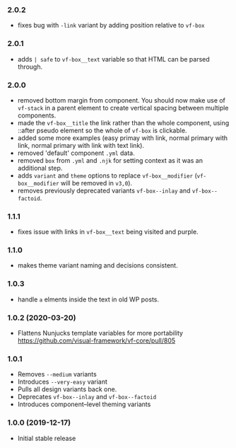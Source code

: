 ### 2.0.2

- fixes bug with `-link` variant by adding position relative to `vf-box`

### 2.0.1

- adds `| safe` to `vf-box__text` variable so that HTML can be parsed through.

### 2.0.0

- removed bottom margin from component. You should now make use of `vf-stack` in a parent element to create vertical spacing between multiple components.
- made the `vf-box__title` the link rather than the whole component, using ::after pseudo element so the whole of `vf-box` is clickable.
- added some more examples (easy primay with link, normal primary with link, normal primary with link with text link).
- removed 'default' component `.yml` data.
- removed `box` from `.yml` and `.njk` for setting context as it was an additional step.
- adds `variant` and `theme` options to replace `vf-box__modifier` (`vf-box__modifier` will be removed in `v3,0`).
- removes previously deprecated variants `vf-box--inlay` and `vf-box--factoid`.



### 1.1.1

- fixes issue with links in `vf-box__text` being visited and purple.

### 1.1.0

- makes theme variant naming and decisions consistent.

### 1.0.3

- handle `a` elments inside the text in old WP posts.

### 1.0.2 (2020-03-20)

- Flattens Nunjucks template variables for more portability https://github.com/visual-framework/vf-core/pull/805

### 1.0.1

- Removes `--medium` variants
- Introduces `--very-easy` variant
- Pulls all design variants back one.
- Deprecates `vf-box--inlay` and `vf-box--factoid`
- Introduces component–level theming variants

### 1.0.0 (2019-12-17)

- Initial stable release
